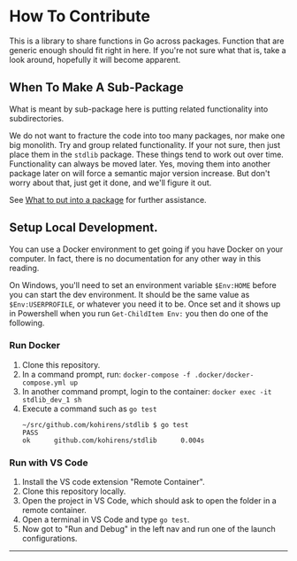 # How To Contribute

This is a library to share functions in Go across packages. Function that
are generic enough should fit right in here. If you're not sure what that is,
take a look around, hopefully it will become apparent.

## When To Make A Sub-Package

What is meant by sub-package here is putting related functionality into
subdirectories.

We do not want to fracture the code into too many packages, nor make one big
monolith. Try and group related functionality. If your not sure, then just
place them in the `stdlib` package. These things tend to work out over time.
Functionality can always be moved later. Yes, moving them into another package
later on will force a semantic major version increase. But don't worry
about that, just get it done, and we'll figure it out.

See [What to put into a package] for further assistance.

## Setup Local Development.

You can use a Docker environment to get going if you have Docker on your
computer. In fact, there is no documentation for any other way in this reading.

On Windows, you'll need to set an environment variable `$Env:HOME` before
you can start the dev environment. It should be the same value as
`$Env:USERPROFILE`, or whatever you need it to be. Once set and it shows up in
Powershell when you run `Get-ChildItem Env:` you then do one of the following.

### Run Docker

1. Clone this repository.
2. In a command prompt, run: `docker-compose -f .docker/docker-compose.yml up`
3. In another command prompt, login to the container:
   `docker exec -it stdlib_dev_1 sh`
4. Execute a command such as `go test`
   ```output
   ~/src/github.com/kohirens/stdlib $ go test
   PASS
   ok      github.com/kohirens/stdlib      0.004s
   ```

### Run with VS Code

1. Install the VS code extension "Remote Container".
2. Clone this repository locally.
3. Open the project in VS Code, which should ask to open the folder in a
   remote container.
4. Open a terminal in VS Code and type `go test`.
5. Now got to "Run and Debug" in the left nav and run one of the launch
   configurations.

---

[What to put into a package]: https://go.dev/blog/organizing-go-code#what-to-put-into-a-package